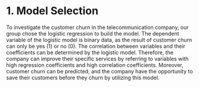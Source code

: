 # 1. Model Selection
To investigate the customer churn in the telecommunication company, our group chose the logistic regression to build the model. The dependent variable of the logistic model is binary data, as the result of customer churn can only be yes (1) or no (0). The correlation between variables and their coefficients can be determined by the logistic model. Therefore, the company can improve their specific services by referring to variables with high regression coefficients and high correlation coefficients. Moreover, customer churn can be predicted, and the company have the opportunity to save their customers before they churn by utilizing this model.
